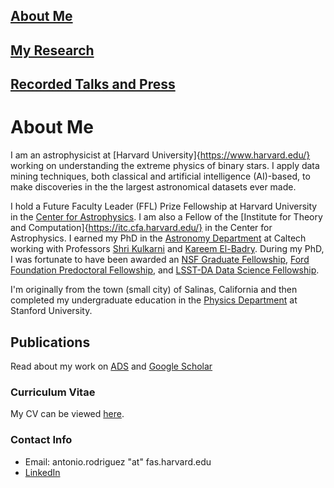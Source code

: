 ## [About Me](https://acrodrig98.github.io/)
## [My Research](https://acrodrig98.github.io/research)
## [Recorded Talks and Press](https://acrodrig98.github.io/talks)

# About Me
I am an astrophysicist at [Harvard University]{https://www.harvard.edu/} working on understanding the extreme physics of binary stars. I apply data mining techniques, both classical and artificial intelligence (AI)-based, to make discoveries in the the largest astronomical datasets ever made. 

I hold a Future Faculty Leader (FFL) Prize Fellowship at Harvard University in the [Center for Astrophysics](https://cfa.harvard.edu/). I am also a Fellow of the [Institute for Theory and Computation]{https://itc.cfa.harvard.edu/} in the Center for Astrophysics. I earned my PhD in the [Astronomy Department](https://www.astro.caltech.edu) at Caltech working with Professors [Shri Kulkarni](https://sites.astro.caltech.edu/~srk/) and [Kareem El-Badry](https://kareemelbadry.github.io/). During my PhD, I was fortunate to have been awarded an [NSF Graduate Fellowship](https://www.nsfgrfp.org/), [Ford Foundation Predoctoral Fellowship](https://www.nationalacademies.org/our-work/ford-foundation-fellowships), and [LSST-DA Data Science Fellowship](https://lsstdiscoveryalliance.org/programs/data-science-fellowship/). 

I'm originally from the town (small city) of Salinas, California and then completed my undergraduate education in the [Physics Department](https://physics.stanford.edu) at Stanford University.

## Publications
Read about my work on [ADS](https://ui.adsabs.harvard.edu/search/filter_database_fq_database=AND&filter_database_fq_database=((database%3Aastronomy%20OR%20database%3Aphysics))&filter_database_fq_database=database%3A%22astronomy%22&fq=%7B!type%3Daqp%20v%3D%24fq_database%7D&fq_database=(((database%3Aastronomy%20OR%20database%3Aphysics))%20AND%20database%3A%22astronomy%22)&p_=0&q=orcid%3A0000-0003-4189-9668%20OR%20author%3A%22rodriguez%2C%20antonio%20c.%22%20year%3A2022-%20&sort=date%20desc%2C%20bibcode%20desc) and [Google Scholar](https://scholar.google.com/citations?hl=en&user=Y6vmLLZoiiwC&view_op=list_works&gmla=ANZ5fUPgMAykcNdRlIGJtz4604G492eyc5LFEFBI-II0i4WyHnz3sOV0ZwtQL19m4DWjrWGqUc05u1cHgHBNSN_b)

### Curriculum Vitae
My CV can be viewed <a href="https://acrodrig98.github.io/CV_Academic.pdf">here</a>.

### Contact Info
- Email: antonio.rodriguez "at" fas.harvard.edu
- [LinkedIn](https://www.linkedin.com/in/antoniorodriguez98)
